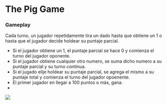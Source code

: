 # The Pig Game

### Gameplay
Cada turno, un jugador repetidamente tira un dado hasta que obtiene un 1 o hasta que el jugador decide holdear su puntaje parcial.

- Si el jugador obtiene un 1, el puntaje parcial se hace 0 y comienza el turno del jugador oponente.
- Si el jugador obtiene cualquier otro numero, se suma dicho numero a su puntaje parcial y su turno continua.
- Si el jugado elije holdear su puntaje parcial, se agrega el mismo a su puntaje total y comienza el turno del jugador opoenente.
- El primer jugador en llegar a 100 puntos o más, gana.
- 
<img src = "/Firebase/Resumee/public/images/webapps/PigGame.png">
